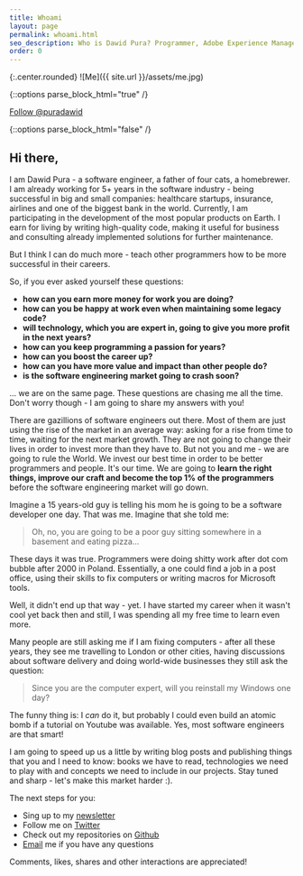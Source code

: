 ```yaml
---
title: Whoami
layout: page
permalink: whoami.html
seo_description: Who is Dawid Pura? Programmer, Adobe Experience Manager Consultant and Developer
order: 0
---
```

{:.center.rounded}
![Me]({{ site.url }}/assets/me.jpg)

{::options parse_block_html="true" /}

<div class="follow-me">
<a href="https://twitter.com/puradawid?ref_src=twsrc%5Etfw" class="twitter-follow-button" data-show-count="false">Follow @puradawid</a><script async src="https://platform.twitter.com/widgets.js" charset="utf-8"></script>
</div>

<div class="tldr">

</div>

{::options parse_block_html="false" /}

## Hi there,
I am Dawid Pura - a software engineer, a father of four cats, a homebrewer. I am already working for 5+ years in the software industry - being successful in big and small companies: healthcare startups, insurance, airlines and one of the biggest bank in the world. Currently, I am participating in the development of the most popular products on Earth. I earn for living by writing high-quality code, making it useful for business and consulting already implemented solutions for further maintenance.

But I think I can do much more - teach other programmers how to be more successful in their careers.

So, if you ever asked yourself these questions:
* **how can you earn more money for work you are doing?**
* **how can you be happy at work even when maintaining some legacy code?**
* **will technology, which you are expert in, going to give you more profit in the next years?**
* **how can you keep programming a passion for years?**
* **how can you boost the career up?**
* **how can you have more value and impact than other people do?**
* **is the software engineering market going to crash soon?**

... we are on the same page. These questions are chasing me all the time. Don't worry though - I am going to share my answers with you!

There are gazillions of software engineers out there. Most of them are just using the rise of the market in an average way: asking for a rise from time to time, waiting for the next market growth. They are not going to change their lives in order to invest more than they have to. But not you and me - we are going to rule the World. We invest our best time in order to be better programmers and people. It's our time. We are going to **learn the right things, improve our craft and become the top 1% of the programmers** before the software engineering market will go down.

Imagine a 15 years-old guy is telling his mom he is going to be a software developer one day. That was me. Imagine that she told me:

> Oh, no, you are going to be a poor guy sitting somewhere in a basement and eating pizza...

These days it was true. Programmers were doing shitty work after dot com bubble after 2000 in Poland. Essentially, a one could find a job in a post office, using their skills to fix computers or writing macros for Microsoft tools. 

Well, it didn't end up that way - yet. I have started my career when it wasn't cool yet back then and still, I was spending all my free time to learn even more.

Many people are still asking me if I am fixing computers - after all these years, they see me travelling to London or other cities, having discussions about software delivery and doing world-wide businesses they still ask the question:

> Since you are the computer expert, will you reinstall my Windows one day?

The funny thing is: I *can* do it, but probably I could even build an atomic bomb if a tutorial on Youtube was available. Yes, most software engineers  are that smart!

I am going to speed up us a little by writing blog posts and publishing things that you and I need to know: books we have to read, technologies we need to play with and concepts we need to include in our projects. Stay tuned and sharp - let's make this market harder :).

The next steps for you: 

* Sing up to my [newsletter][5]
* Follow me on [Twitter][2]
* Check out my repositories on [Github][3]
* [Email][4] me if you have any questions

Comments, likes, shares and other interactions are appreciated!

[2]: https://twitter.com/puradawid
[3]: https://github.com/puradawid
[4]: mailto:contact@puradawid.pro
[5]: /newsletter.html
